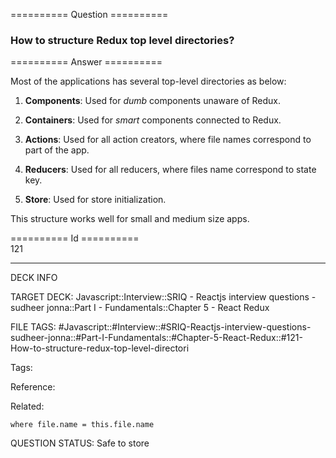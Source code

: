 ========== Question ==========  

### How to structure Redux top level directories?  

========== Answer ==========  

Most of the applications has several top-level directories as below:

1.  **Components**: Used for _dumb_ components unaware of Redux.

2.  **Containers**: Used for _smart_ components connected to Redux.

3.  **Actions**: Used for all action creators, where file names correspond to
    part of the app.

4.  **Reducers**: Used for all reducers, where files name correspond to state
    key.

5.  **Store**: Used for store initialization.

This structure works well for small and medium size apps.

========== Id ==========  
121

---

DECK INFO

TARGET DECK: Javascript::Interview::SRIQ - Reactjs interview questions - sudheer jonna::Part I - Fundamentals::Chapter 5 - React Redux

FILE TAGS: #Javascript::#Interview::#SRIQ-Reactjs-interview-questions-sudheer-jonna::#Part-I-Fundamentals::#Chapter-5-React-Redux::#121-How-to-structure-redux-top-level-directori

Tags:

Reference:

Related:

```dataview
where file.name = this.file.name
```
QUESTION STATUS: Safe to store
